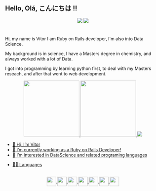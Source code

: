 ## Hello, Olá, こんにちは !! 

<div align="center">
  <a href="https://www.linkedin.com/in/vitor-grosskopf" target="_blank"><img src="https://img.shields.io/badge/-LinkedIn-%230077B5?style=for-the-badge&logo=linkedin&logoColor=white" target="_blank"></a> 
  <a href = "mailto:vitor.grosskopf@gmail.com"><img src="https://img.shields.io/badge/-Gmail-%23333?style=for-the-badge&logo=gmail&logoColor=white" target="_blank"></a>
 <!-- <a href="https://instagram.com/vitaotm" target="_blank"><img src="https://img.shields.io/badge/-Instagram-%23E4405F?style=for-the-badge&logo=instagram&logoColor=white" target="_blank"></a> --≥
<!--   <a href="https://discord.gg/MCkQY5VU" target="_blank"><img src="https://img.shields.io/badge/Discord-7289DA?style=for-the-badge&logo=discord&logoColor=white" target="_blank"></a>  -->
<!--  <a href="https://open.spotify.com/playlist/3yeeofQBHvIs0UfgGFOtO8?si=4352d073b4444356" target="_blank"><img src="https://img.shields.io/badge/Spotify-1ED760?&style=for-the-badge&logo=spotify&logoColor=white"> 
</a>  -->
</div>

#

Hi, my name is Vitor I am Ruby on Rails developer, I'm also into Data Science.

My background is in science, I have a Masters degree in chemistry, and always worked with a lot of Data.

I got into programming by learning python first, to deal with my Masters reseach, and after that went to web development. 

<div align="center"> 
  <a href="https://github.com/vitaotm">
  <img height="180cm" src="https://github-readme-stats.vercel.app/api?username=vitaotm&show_icons=true&theme=merko&include_allcommits=true&counts_private=true"/>
<!--   <img src="https://github-readme-streak-stats.herokuapp.com/?user=vitaoTM&theme=merko" alt="GitHub Streak"> -->
<!--   <img height="180cm" src="https://github-readme-stats.vercel.app/api/top-langs/?username=vitaotm&wakatime?username=vitaotm"    /> -->
  <img height="180cm" src="https://github-readme-stats.vercel.app/api/top-langs/?username=vitaotm&layout=compact&langs_count=16&theme=merko&hide_progress=true"/>
  <img heigth="180cm" src="https://git-hub-streak-stats.vercel.app?user=vitaoTM&theme=merko&card_width=685" />

</div>




- 👋 Hi, I’m Vitor
- 🌱 I’m currently working as a Ruby on Rails Developer!
- 👀 I’m interested in DataScience and related programing languages 

* 👩‍💻 Languages

<div style="display: inline_block" align="center"><br>

  <img align="center" height="30" src="https://img.shields.io/badge/Ruby_on_Rails-CC0000?style=for-the-badge&logo=ruby-on-rails&logoColor=white">
  <img align="center" height="30" src="https://img.shields.io/badge/Python-FFD43B?style=for-the-badge&logo=python&logoColor=blue"/>
  <img align="center" height="30" src="https://img.shields.io/badge/Pandas-2C2D72?style=for-the-badge&logo=pandas&logoColor=white" />
  <img align="center" height="30" src="https://img.shields.io/badge/Colab-F9AB00?style=for-the-badge&logo=googlecolab&color=525252"/>
  <img align="center" height="30" src="https://img.shields.io/badge/HTML5-E34F26?style=for-the-badge&logo=html5&logoColor=white"/>
  <img align="center" height="30" src="https://img.shields.io/badge/CSS3-1572B6?style=for-the-badge&logo=css3&logoColor=white"/>
  <img align="center" height="30" src="https://img.shields.io/badge/JavaScript-323330?style=for-the-badge&logo=javascript&logoColor=F7DF1E"/>
</div>

##




